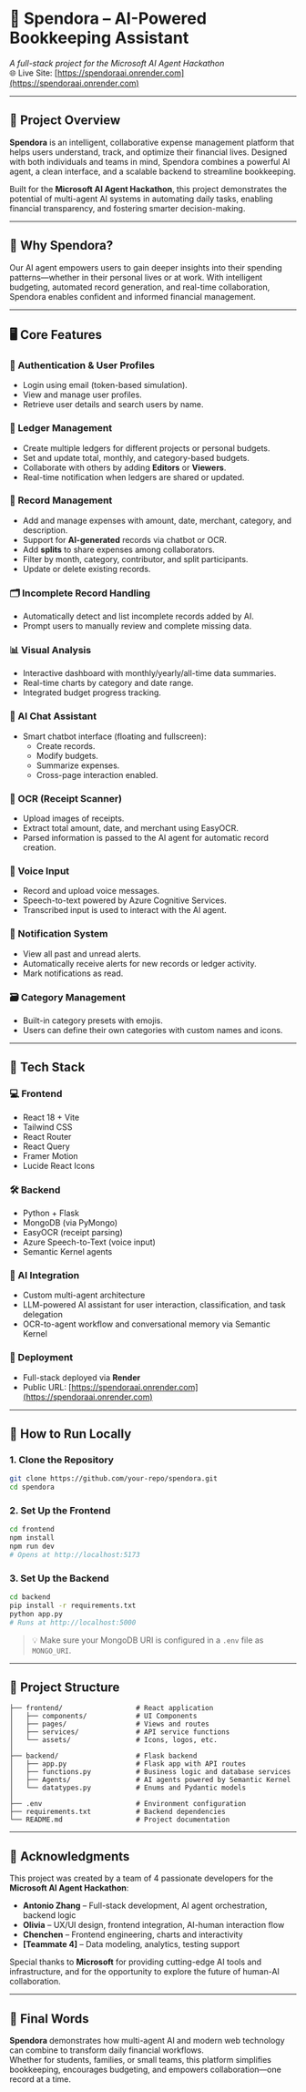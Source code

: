 
# 💼 Spendora – AI-Powered Bookkeeping Assistant  
*A full-stack project for the Microsoft AI Agent Hackathon*  
🌐 Live Site: [https://spendoraai.onrender.com](https://spendoraai.onrender.com)

---

## 📘 Project Overview

**Spendora** is an intelligent, collaborative expense management platform that helps users understand, track, and optimize their financial lives. Designed with both individuals and teams in mind, Spendora combines a powerful AI agent, a clean interface, and a scalable backend to streamline bookkeeping.

Built for the **Microsoft AI Agent Hackathon**, this project demonstrates the potential of multi-agent AI systems in automating daily tasks, enabling financial transparency, and fostering smarter decision-making.

---

## 🎯 Why Spendora?

Our AI agent empowers users to gain deeper insights into their spending patterns—whether in their personal lives or at work. With intelligent budgeting, automated record generation, and real-time collaboration, Spendora enables confident and informed financial management.

---

## 🖥️ Core Features

### 🔐 Authentication & User Profiles
- Login using email (token-based simulation).
- View and manage user profiles.
- Retrieve user details and search users by name.

### 📁 Ledger Management
- Create multiple ledgers for different projects or personal budgets.
- Set and update total, monthly, and category-based budgets.
- Collaborate with others by adding **Editors** or **Viewers**.
- Real-time notification when ledgers are shared or updated.

### 🧾 Record Management
- Add and manage expenses with amount, date, merchant, category, and description.
- Support for **AI-generated** records via chatbot or OCR.
- Add **splits** to share expenses among collaborators.
- Filter by month, category, contributor, and split participants.
- Update or delete existing records.

### 🗂️ Incomplete Record Handling
- Automatically detect and list incomplete records added by AI.
- Prompt users to manually review and complete missing data.

### 📊 Visual Analysis
- Interactive dashboard with monthly/yearly/all-time data summaries.
- Real-time charts by category and date range.
- Integrated budget progress tracking.

### 💬 AI Chat Assistant
- Smart chatbot interface (floating and fullscreen):
  - Create records.
  - Modify budgets.
  - Summarize expenses.
  - Cross-page interaction enabled.

### 🧾 OCR (Receipt Scanner)
- Upload images of receipts.
- Extract total amount, date, and merchant using EasyOCR.
- Parsed information is passed to the AI agent for automatic record creation.

### 🎤 Voice Input
- Record and upload voice messages.
- Speech-to-text powered by Azure Cognitive Services.
- Transcribed input is used to interact with the AI agent.

### 🔔 Notification System
- View all past and unread alerts.
- Automatically receive alerts for new records or ledger activity.
- Mark notifications as read.

### 🗃️ Category Management
- Built-in category presets with emojis.
- Users can define their own categories with custom names and icons.

---

## 🧱 Tech Stack

### 💻 Frontend
- React 18 + Vite  
- Tailwind CSS  
- React Router  
- React Query  
- Framer Motion  
- Lucide React Icons  

### 🛠 Backend
- Python + Flask  
- MongoDB (via PyMongo)  
- EasyOCR (receipt parsing)  
- Azure Speech-to-Text (voice input)  
- Semantic Kernel agents  

### 🤖 AI Integration
- Custom multi-agent architecture  
- LLM-powered AI assistant for user interaction, classification, and task delegation  
- OCR-to-agent workflow and conversational memory via Semantic Kernel  

### 🚀 Deployment
- Full-stack deployed via **Render**  
- Public URL: [https://spendoraai.onrender.com](https://spendoraai.onrender.com)

---

## 🧪 How to Run Locally

### 1. Clone the Repository

```bash
git clone https://github.com/your-repo/spendora.git
cd spendora
```

### 2. Set Up the Frontend

```bash
cd frontend
npm install
npm run dev
# Opens at http://localhost:5173
```

### 3. Set Up the Backend

```bash
cd backend
pip install -r requirements.txt
python app.py
# Runs at http://localhost:5000
```

> 💡 Make sure your MongoDB URI is configured in a `.env` file as `MONGO_URI`.

---

## 📂 Project Structure

```
├── frontend/                  # React application
│   ├── components/            # UI Components
│   ├── pages/                 # Views and routes
│   ├── services/              # API service functions
│   └── assets/                # Icons, logos, etc.
│
├── backend/                   # Flask backend
│   ├── app.py                 # Flask app with API routes
│   ├── functions.py           # Business logic and database services
│   ├── Agents/                # AI agents powered by Semantic Kernel
│   └── datatypes.py           # Enums and Pydantic models
│
├── .env                       # Environment configuration
├── requirements.txt           # Backend dependencies
└── README.md                  # Project documentation
```

---

## 🙌 Acknowledgments

This project was created by a team of 4 passionate developers for the **Microsoft AI Agent Hackathon**:

- **Antonio Zhang** – Full-stack development, AI agent orchestration, backend logic  
- **Olivia** – UX/UI design, frontend integration, AI-human interaction flow  
- **Chenchen** – Frontend engineering, charts and interactivity  
- **[Teammate 4]** – Data modeling, analytics, testing support  

Special thanks to **Microsoft** for providing cutting-edge AI tools and infrastructure, and for the opportunity to explore the future of human-AI collaboration.

---

## 📢 Final Words

**Spendora** demonstrates how multi-agent AI and modern web technology can combine to transform daily financial workflows.  
Whether for students, families, or small teams, this platform simplifies bookkeeping, encourages budgeting, and empowers collaboration—one record at a time.
